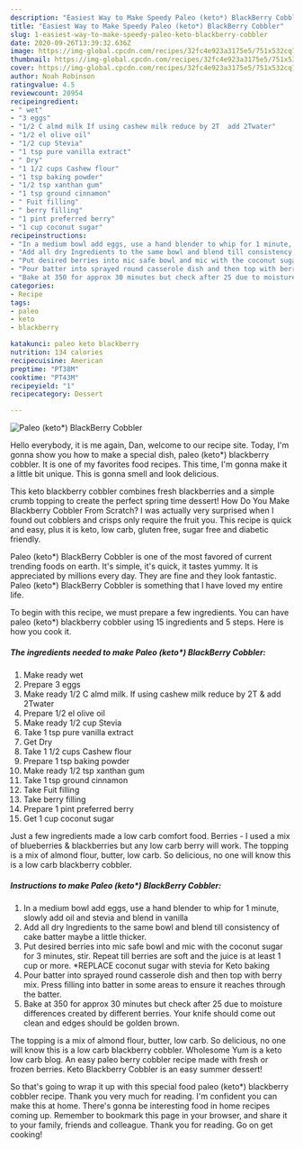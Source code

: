 ```yaml
---
description: "Easiest Way to Make Speedy Paleo (keto*) BlackBerry Cobbler"
title: "Easiest Way to Make Speedy Paleo (keto*) BlackBerry Cobbler"
slug: 1-easiest-way-to-make-speedy-paleo-keto-blackberry-cobbler
date: 2020-09-26T13:39:32.636Z
image: https://img-global.cpcdn.com/recipes/32fc4e923a3175e5/751x532cq70/paleo-keto-blackberry-cobbler-recipe-main-photo.jpg
thumbnail: https://img-global.cpcdn.com/recipes/32fc4e923a3175e5/751x532cq70/paleo-keto-blackberry-cobbler-recipe-main-photo.jpg
cover: https://img-global.cpcdn.com/recipes/32fc4e923a3175e5/751x532cq70/paleo-keto-blackberry-cobbler-recipe-main-photo.jpg
author: Noah Robinson
ratingvalue: 4.5
reviewcount: 20954
recipeingredient:
- " wet"
- "3 eggs"
- "1/2 C almd milk If using cashew milk reduce by 2T  add 2Twater"
- "1/2 el olive oil"
- "1/2 cup Stevia"
- "1 tsp pure vanilla extract"
- " Dry"
- "1 1/2 cups Cashew flour"
- "1 tsp baking powder"
- "1/2 tsp xanthan gum"
- "1 tsp ground cinnamon"
- " Fuit filling"
- " berry filling"
- "1 pint preferred berry"
- "1 cup coconut sugar"
recipeinstructions:
- "In a medium bowl add eggs, use a hand blender to whip for 1 minute, slowly add oil and stevia and blend in vanilla"
- "Add all dry Ingredients to the same bowl and blend till consistency of cake batter maybe a little thicker."
- "Put desired berries into mic safe bowl and mic with the coconut sugar for 3 minutes, stir. Repeat till berries are soft and the juice is at least 1 cup or more. *REPLACE coconut sugar with stevia for Keto baking"
- "Pour batter into sprayed round casserole dish and then top with berry mix. Press filling into batter in some areas to ensure it reaches through the batter."
- "Bake at 350 for approx 30 minutes but check after 25 due to moisture differences created by different berries. Your knife should come out clean and edges should be golden brown."
categories:
- Recipe
tags:
- paleo
- keto
- blackberry

katakunci: paleo keto blackberry 
nutrition: 134 calories
recipecuisine: American
preptime: "PT38M"
cooktime: "PT43M"
recipeyield: "1"
recipecategory: Dessert

---
```



![Paleo (keto*) BlackBerry Cobbler](https://img-global.cpcdn.com/recipes/32fc4e923a3175e5/751x532cq70/paleo-keto-blackberry-cobbler-recipe-main-photo.jpg)

Hello everybody, it is me again, Dan, welcome to our recipe site. Today, I'm gonna show you how to make a special dish, paleo (keto*) blackberry cobbler. It is one of my favorites food recipes. This time, I'm gonna make it a little bit unique. This is gonna smell and look delicious.

This keto blackberry cobbler combines fresh blackberries and a simple crumb topping to create the perfect spring time dessert! How Do You Make Blackberry Cobbler From Scratch? I was actually very surprised when I found out cobblers and crisps only require the fruit you. This recipe is quick and easy, plus it is keto, low carb, gluten free, sugar free and diabetic friendly.

Paleo (keto*) BlackBerry Cobbler is one of the most favored of current trending foods on earth. It's simple, it's quick, it tastes yummy. It is appreciated by millions every day. They are fine and they look fantastic. Paleo (keto*) BlackBerry Cobbler is something that I have loved my entire life.


To begin with this recipe, we must prepare a few ingredients. You can have paleo (keto*) blackberry cobbler using 15 ingredients and 5 steps. Here is how you cook it.

<!--inarticleads1-->

##### The ingredients needed to make Paleo (keto*) BlackBerry Cobbler:

1. Make ready  wet
1. Prepare 3 eggs
1. Make ready 1/2 C almd milk. If using cashew milk reduce by 2T &amp; add 2Twater
1. Prepare 1/2 el olive oil
1. Make ready 1/2 cup Stevia
1. Take 1 tsp pure vanilla extract
1. Get  Dry
1. Take 1 1/2 cups Cashew flour
1. Prepare 1 tsp baking powder
1. Make ready 1/2 tsp xanthan gum
1. Take 1 tsp ground cinnamon
1. Take  Fuit filling
1. Take  berry filling
1. Prepare 1 pint preferred berry
1. Get 1 cup coconut sugar


Just a few ingredients made a low carb comfort food. Berries - I used a mix of blueberries &amp; blackberries but any low carb berry will work. The topping is a mix of almond flour, butter, low carb. So delicious, no one will know this is a low carb blackberry cobbler. 

<!--inarticleads2-->

##### Instructions to make Paleo (keto*) BlackBerry Cobbler:

1. In a medium bowl add eggs, use a hand blender to whip for 1 minute, slowly add oil and stevia and blend in vanilla
1. Add all dry Ingredients to the same bowl and blend till consistency of cake batter maybe a little thicker.
1. Put desired berries into mic safe bowl and mic with the coconut sugar for 3 minutes, stir. Repeat till berries are soft and the juice is at least 1 cup or more. *REPLACE coconut sugar with stevia for Keto baking
1. Pour batter into sprayed round casserole dish and then top with berry mix. Press filling into batter in some areas to ensure it reaches through the batter.
1. Bake at 350 for approx 30 minutes but check after 25 due to moisture differences created by different berries. Your knife should come out clean and edges should be golden brown.


The topping is a mix of almond flour, butter, low carb. So delicious, no one will know this is a low carb blackberry cobbler. Wholesome Yum is a keto low carb blog. An easy paleo berry cobbler recipe made with fresh or frozen berries. Keto Blackberry Cobbler is an easy summer dessert! 

So that's going to wrap it up with this special food paleo (keto*) blackberry cobbler recipe. Thank you very much for reading. I'm confident you can make this at home. There's gonna be interesting food in home recipes coming up. Remember to bookmark this page in your browser, and share it to your family, friends and colleague. Thank you for reading. Go on get cooking!
